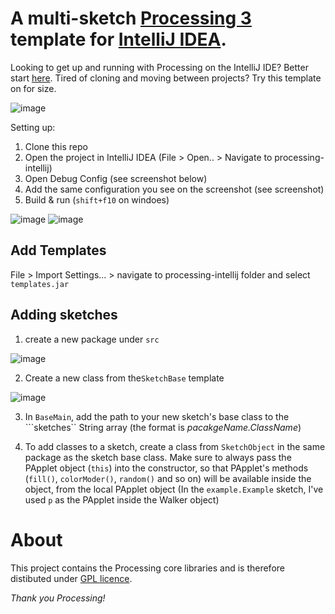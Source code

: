 # A multi-sketch [Processing 3](https://processing.org) template for [IntelliJ IDEA](https://www.jetbrains.com/idea/).

Looking to get up and running with Processing on the IntelliJ IDE? Better start [here](https://github.com/mkj-is/processing-intellij).
Tired of cloning and moving between projects? Try this template on for size. 

![image](https://user-images.githubusercontent.com/7855659/47369190-70038800-d6e3-11e8-9ae0-1090784ca0e0.png)

Setting up:

1. Clone this repo 
1. Open the project in IntelliJ IDEA (File > Open.. > Navigate to processing-intellij)
1. Open Debug Config (see screenshot below)
1. Add the same configuration you see on the screenshot (see screenshot)
1. Build & run (```shift+f10``` on windoes)

![image](https://user-images.githubusercontent.com/7855659/47367486-0766dc00-d6e0-11e8-9369-331faebfd56e.png)
![image](https://user-images.githubusercontent.com/7855659/47367738-9673f400-d6e0-11e8-8f16-3172a619b2d5.png)

## Add Templates

File > Import Settings... > navigate to processing-intellij folder and select ```templates.jar```

## Adding sketches

1. create a new package under ```src```

![image](https://user-images.githubusercontent.com/7855659/47368102-4f3a3300-d6e1-11e8-92d4-f3577c1173c8.png)

2. Create a new class from the```SketchBase``` template

![image](https://user-images.githubusercontent.com/7855659/47368253-93c5ce80-d6e1-11e8-8081-f20c253e7f75.png)

3. In ```BaseMain```, add the path to your new sketch's base class to the ```sketches`` String array (the format is _pacakgeName.ClassName_)

4. To add classes to a sketch, create a class from ```SketchObject``` in the same package as the sketch base class. Make sure to always pass the PApplet object (```this```) into the constructor, so that PApplet's methods (```fill()```, `colorModer()`, `random()` and so on) will be available inside the object, from the local PApplet object (In the `example.Example` sketch, I've used `p` as the PApplet inside the Walker object) 

# About

This project contains the Processing core libraries and is therefore distibuted under [GPL licence](LICENSE.md).

*Thank you Processing!*
